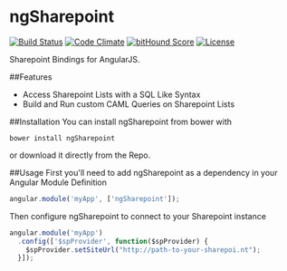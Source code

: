 # ngSharepoint
[![Build Status](https://img.shields.io/travis/maxjoehnk/ngSharepoint.svg?style=flat-square)](https://travis-ci.org/maxjoehnk/ngSharepoint)
[![Code Climate](https://img.shields.io/codeclimate/github/kabisaict/flow.svg?style=flat-square)](https://codeclimate.com/github/maxjoehnk/ngSharepoint)
[![bitHound Score](https://www.bithound.io/github/maxjoehnk/ngSharepoint/badges/score.svg)](https://www.bithound.io/github/maxjoehnk/ngSharepoint)
[![License](https://img.shields.io/badge/license-Apache%202.0-brightgreen.svg?style=flat-square)](https://github.com/maxjoehnk/ngSharepoint/blob/master/LICENSE)

Sharepoint Bindings for AngularJS.

##Features
- Access Sharepoint Lists with a SQL Like Syntax
- Build and Run custom CAML Queries on Sharepoint Lists

##Installation
You can install ngSharepoint from bower with
```
bower install ngSharepoint
```
or download it directly from the Repo.

##Usage
First you'll need to add ngSharepoint as a dependency in your Angular Module Definition
```js
angular.module('myApp', ['ngSharepoint']);
```
Then configure ngSharepoint to connect to your Sharepoint instance
```js
angular.module('myApp')
  .config(['$spProvider', function($spProvider) {
    $spProvider.setSiteUrl("http://path-to-your-sharepoi.nt");
  }]);
```
